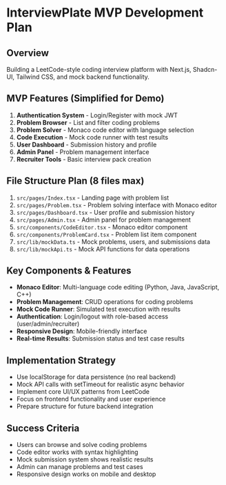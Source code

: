# InterviewPlate MVP Development Plan

## Overview
Building a LeetCode-style coding interview platform with Next.js, Shadcn-UI, Tailwind CSS, and mock backend functionality.

## MVP Features (Simplified for Demo)
1. **Authentication System** - Login/Register with mock JWT
2. **Problem Browser** - List and filter coding problems
3. **Problem Solver** - Monaco code editor with language selection
4. **Code Execution** - Mock code runner with test results
5. **User Dashboard** - Submission history and profile
6. **Admin Panel** - Problem management interface
7. **Recruiter Tools** - Basic interview pack creation

## File Structure Plan (8 files max)
1. `src/pages/Index.tsx` - Landing page with problem list
2. `src/pages/Problem.tsx` - Problem solving interface with Monaco editor
3. `src/pages/Dashboard.tsx` - User profile and submission history
4. `src/pages/Admin.tsx` - Admin panel for problem management
5. `src/components/CodeEditor.tsx` - Monaco editor component
6. `src/components/ProblemCard.tsx` - Problem list item component
7. `src/lib/mockData.ts` - Mock problems, users, and submissions data
8. `src/lib/mockApi.ts` - Mock API functions for data operations

## Key Components & Features
- **Monaco Editor**: Multi-language code editing (Python, Java, JavaScript, C++)
- **Problem Management**: CRUD operations for coding problems
- **Mock Code Runner**: Simulated test execution with results
- **Authentication**: Login/logout with role-based access (user/admin/recruiter)
- **Responsive Design**: Mobile-friendly interface
- **Real-time Results**: Submission status and test case results

## Implementation Strategy
- Use localStorage for data persistence (no real backend)
- Mock API calls with setTimeout for realistic async behavior
- Implement core UI/UX patterns from LeetCode
- Focus on frontend functionality and user experience
- Prepare structure for future backend integration

## Success Criteria
- Users can browse and solve coding problems
- Code editor works with syntax highlighting
- Mock submission system shows realistic results
- Admin can manage problems and test cases
- Responsive design works on mobile and desktop